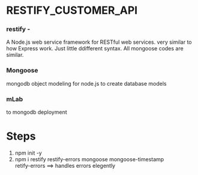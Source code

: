 # RESTIFY_CUSTOMER_API

### restify - 
A Node.js web service framework for RESTful web services.
very similar to how Express work. 
Just little ddifferent syntax. All mongoose codes are similar.


### Mongoose
mongodb object modeling for node.js
to create database models

### mLab
to mongodb deployment


# Steps
1. npm init -y
2. npm i restify restify-errors mongoose mongoose-timestamp <br />
    retify-errors ==> handles errors elegently